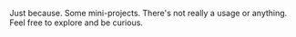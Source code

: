 Just because.
Some mini-projects.
There's not really a usage or anything.
Feel free to explore and be curious.
